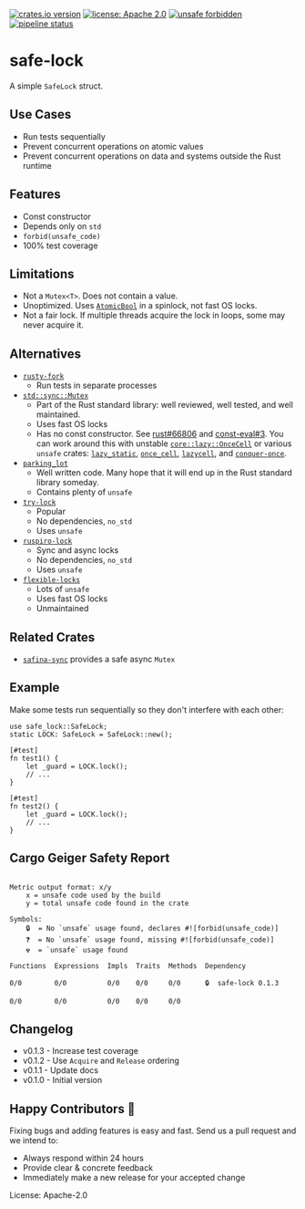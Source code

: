 [![crates.io version](https://img.shields.io/crates/v/safe-lock.svg)](https://crates.io/crates/safe-lock)
[![license: Apache 2.0](https://gitlab.com/leonhard-llc/ops/-/raw/main/license-apache-2.0.svg)](https://gitlab.com/leonhard-llc/ops/-/raw/main/safe-lock/LICENSE)
[![unsafe forbidden](https://gitlab.com/leonhard-llc/ops/-/raw/main/unsafe-forbidden.svg)](https://github.com/rust-secure-code/safety-dance/)
[![pipeline status](https://gitlab.com/leonhard-llc/ops/badges/main/pipeline.svg)](https://gitlab.com/leonhard-llc/ops/-/pipelines)

# safe-lock

A simple `SafeLock` struct.

## Use Cases
- Run tests sequentially
- Prevent concurrent operations on atomic values
- Prevent concurrent operations on data and systems outside the Rust runtime

## Features
- Const constructor
- Depends only on `std`
- `forbid(unsafe_code)`
- 100% test coverage

## Limitations
- Not a `Mutex<T>`.  Does not contain a value.
- Unoptimized.  Uses
  [`AtomicBool`](https://doc.rust-lang.org/core/sync/atomic/struct.AtomicBool.html)
  in a spinlock, not fast OS locks.
- Not a fair lock.  If multiple threads acquire the lock in loops,
  some may never acquire it.

## Alternatives
- [`rusty-fork`](https://crates.io/crates/rusty-fork)
  - Run tests in separate processes
- [`std::sync::Mutex`](https://doc.rust-lang.org/std/sync/struct.Mutex.html)
  - Part of the Rust standard library: well reviewed, well tested, and well maintained.
  - Uses fast OS locks
  - Has no const constructor.  See [rust#66806](https://github.com/rust-lang/rust/issues/66806)
    and [const-eval#3](https://github.com/rust-lang/const-eval/issues/3).
    You can work around this with unstable
    [`core::lazy::OnceCell`](https://doc.rust-lang.org/core/lazy/struct.OnceCell.html)
    or various `unsafe` crates:
    [`lazy_static`](https://crates.io/crates/lazy_static),
    [`once_cell`](https://crates.io/crates/once_cell),
    [`lazycell`](https://crates.io/crates/lazycell), and
    [`conquer-once`](https://crates.io/crates/conquer-once).
- [`parking_lot`](https://crates.io/crates/parking_lot)
  - Well written code.
    Many hope that it will end up in the Rust standard library someday.
  - Contains plenty of `unsafe`
- [`try-lock`](https://crates.io/crates/try-lock)
  - Popular
  - No dependencies, `no_std`
  - Uses `unsafe`
- [`ruspiro-lock`](https://crates.io/crates/ruspiro-lock)
  - Sync and async locks
  - No dependencies, `no_std`
  - Uses `unsafe`
- [`flexible-locks`](https://crates.io/crates/flexible-locks)
  - Lots of `unsafe`
  - Uses fast OS locks
  - Unmaintained

## Related Crates
- [`safina-sync`](https://crates.io/crates/safina-sync)
  provides a safe async `Mutex`

## Example

Make some tests run sequentially so they don't interfere with each other:
```unknown
use safe_lock::SafeLock;
static LOCK: SafeLock = SafeLock::new();

[#test]
fn test1() {
    let _guard = LOCK.lock();
    // ...
}

[#test]
fn test2() {
    let _guard = LOCK.lock();
    // ...
}
```

## Cargo Geiger Safety Report
```

Metric output format: x/y
    x = unsafe code used by the build
    y = total unsafe code found in the crate

Symbols: 
    🔒  = No `unsafe` usage found, declares #![forbid(unsafe_code)]
    ❓  = No `unsafe` usage found, missing #![forbid(unsafe_code)]
    ☢️  = `unsafe` usage found

Functions  Expressions  Impls  Traits  Methods  Dependency

0/0        0/0          0/0    0/0     0/0      🔒  safe-lock 0.1.3

0/0        0/0          0/0    0/0     0/0    

```
## Changelog
- v0.1.3 - Increase test coverage
- v0.1.2 - Use `Acquire` and `Release` ordering
- v0.1.1 - Update docs
- v0.1.0 - Initial version

## Happy Contributors 🙂
Fixing bugs and adding features is easy and fast.
Send us a pull request and we intend to:
- Always respond within 24 hours
- Provide clear & concrete feedback
- Immediately make a new release for your accepted change

License: Apache-2.0
